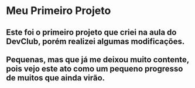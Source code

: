 <h1>Meu Primeiro Projeto</h1>
<h2>Este foi o primeiro projeto que criei na aula do DevClub, porém realizei algumas modificações.
    <br>
    <br>
    Pequenas, mas que já me deixou muito contente, pois vejo este ato como um pequeno progresso de muitos que ainda virão.   
</h2>
